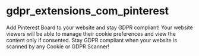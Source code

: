 # gdpr_extensions_com_pinterest
Add Pinterest Board to your website and stay GDPR compliant! Your website viewers will be able to manage their cookie preferences and view the content only if consented. Stay GDPR compliant when your website is scanned by any Cookie or GDPR Scanner!

